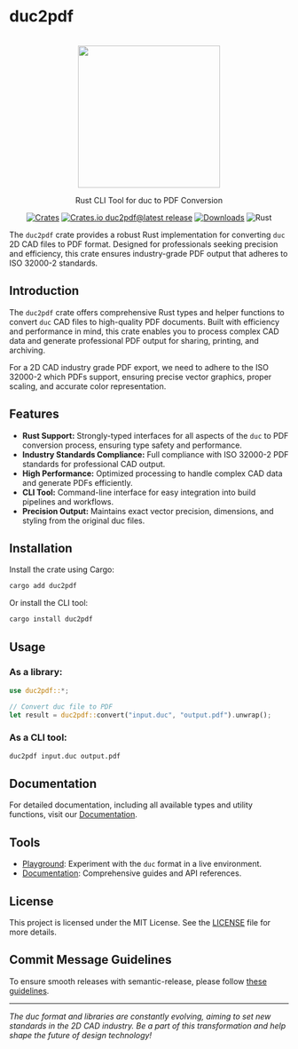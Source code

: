 # duc2pdf

<p align="center">
  <br/>
  <a href="https://duc.ducflair.com" target="_blank"><img width="256px" src="https://raw.githubusercontent.com/ducflair/assets/refs/heads/main/src/duc/duc-extended.png" /></a>
  <p align="center">Rust CLI Tool for duc to PDF Conversion</p>
  <p align="center" style="align: center;">
    <a href="https://crates.io/crates/duc2pdf/"><img src="https://shields.io/badge/Crates-FFC933?logo=Rust&logoColor=646464&style=round-square" alt="Crates" /></a>
    <a href="https://github.com/ducflair/duc/releases"><img src="https://img.shields.io/crates/v/duc2pdf?style=round-square&label=latest%20stable" alt="Crates.io duc2pdf@latest release" /></a>
    <a href="https://crates.io/crates/duc2pdf"><img src="https://img.shields.io/crates/d/duc2pdf?style=round-square&color=salmon" alt="Downloads" /></a>
    <img src="https://shields.io/badge/Rust-CE412B?logo=Rust&logoColor=fff&style=round-square" alt="Rust" />
  </p>
</p>

The `duc2pdf` crate provides a robust Rust implementation for converting `duc` 2D CAD files to PDF format. Designed for professionals seeking precision and efficiency, this crate ensures industry-grade PDF output that adheres to ISO 32000-2 standards.

## Introduction

The `duc2pdf` crate offers comprehensive Rust types and helper functions to convert `duc` CAD files to high-quality PDF documents. Built with efficiency and performance in mind, this crate enables you to process complex CAD data and generate professional PDF output for sharing, printing, and archiving.

For a 2D CAD industry grade PDF export, we need to adhere to the ISO 32000-2 which PDFs support, ensuring precise vector graphics, proper scaling, and accurate color representation.

## Features

- **Rust Support:** Strongly-typed interfaces for all aspects of the `duc` to PDF conversion process, ensuring type safety and performance.
- **Industry Standards Compliance:** Full compliance with ISO 32000-2 PDF standards for professional CAD output.
- **High Performance:** Optimized processing to handle complex CAD data and generate PDFs efficiently.
- **CLI Tool:** Command-line interface for easy integration into build pipelines and workflows.
- **Precision Output:** Maintains exact vector precision, dimensions, and styling from the original duc files.

## Installation

Install the crate using Cargo:

```bash
cargo add duc2pdf
```

Or install the CLI tool:

```bash
cargo install duc2pdf
```

## Usage

### As a library:

```rust
use duc2pdf::*;

// Convert duc file to PDF
let result = duc2pdf::convert("input.duc", "output.pdf").unwrap();
```

### As a CLI tool:

```bash
duc2pdf input.duc output.pdf
```

## Documentation

For detailed documentation, including all available types and utility functions, visit our [Documentation](https://duc.ducflair.com).

## Tools

- [Playground](https://ducflair.com/core): Experiment with the `duc` format in a live environment.
- [Documentation](https://duc.ducflair.com): Comprehensive guides and API references.


## License

This project is licensed under the MIT License. See the [LICENSE](./LICENSE) file for more details.

## Commit Message Guidelines

To ensure smooth releases with semantic-release, please follow [these guidelines](https://semantic-release.gitbook.io/semantic-release#how-does-it-work).

---

*The duc format and libraries are constantly evolving, aiming to set new standards in the 2D CAD industry. Be a part of this transformation and help shape the future of design technology!*


